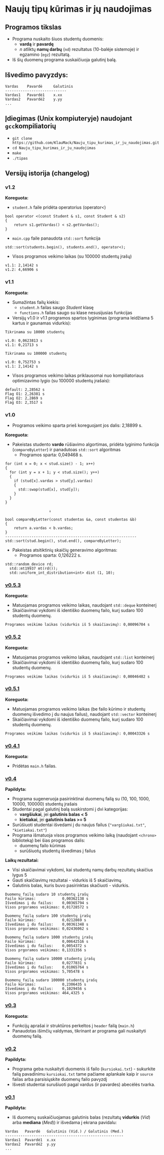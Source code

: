 # Naujų tipų kūrimas ir jų naudojimas
## Programos tikslas
- Programa nuskaito šiuos studentų duomenis:
  - **vardą** ir **pavardę**
  - *n* atliktų **namų darbų** (`nd`) rezultatus (10-balėje sistemoje) ir egzamino (`egz`) rezultatą.
- Iš šių duomenų programa suskaičiuoja galutinį balą.
## Išvedimo pavyzdys:
```shell
Vardas    Pavardė     Galutinis
----------------------------
Vardas1   Pavardė1    x.xx
Vardas2   Pavardė2    y.yy
...
```
## Įdiegimas (Unix kompiuteryje) naudojant `gcc`kompiliatorių 

- `git clone https://github.com/KlauMack/Nauju_tipu_kurimas_ir_ju_naudojimas.git`
- `cd Nauju_tipu_kurimas_ir_ju_naudojimas`
- `make`
- `./tipas`
## Versijų istorija (changelog)
### v1.2

**Koreguota:**

- `student.h` faile pridėta operatorius (operator<)
```shell
bool operator <(const Student & s1, const Student & s2)
{
	return s1.getVardas() < s2.getVardas();
}
```
- `main.cpp` faile panaudota `std::sort` funkcija
```shell
std::sort(students.begin(), students.end(), operator<);
```
- Visos programos veikimo laikas (su 100000 studentų įrašų)
```shell
v1.1: 2,14142 s
v1.2: 4,66906 s
```

### v1.1

**Koreguota:**

- Sumažintas failų kiekis:
  - ```student.h``` failas saugo *Student* klasę
  - ```functions.h``` failas saugo su klase nesusijusias funkcijas
- Versijų v1.0 ir v1.1 programos spartos lyginimas (programa leidžiama 5 kartus ir gaunamas vidurkis):
```shell
Tikrinama su 10000 studentų

v1.0: 0,0623813 s
v1.1: 0,21713 s
```
```shell
Tikrinama su 100000 studentų

v1.0: 0,752753 s
v1.1: 2,14142 s
```
- Visos programos veikimo laikas priklausomai nuo kompiliatoriaus optimizavimo lygio (su 100000 studentų įrašais):
```shell
default: 2,28562 s
Flag O1: 2,26381 s
Flag O2: 2,2869 s
Flag O3: 2,3517 s
```

### v1.0

- Programos veikimo sparta prieš koreguojant jos dalis: 2,18899 s.

**Koreguota:**

- Pakeistas studento **vardo** rūšiavimo algortimas, pridėta lyginimo funkcija (```compareByLetter```) ir panadutoas ```std::sort``` algoritmas
  - Programos sparta: 0,049468 s.
```shell
for (int x = 0; x < stud.size() - 1; x++)         
{
  for (int y = x + 1; y < stud.size(); y++)
  {  
    if (stud[x].vardas > stud[y].vardas)
    {
      std::swap(stud[x], stud[y]);
    }
  }
}

                    ↓
                    
bool compareByLetter(const studentas &a, const studentas &b)
{
    return a.vardas < b.vardas;
}
------------------------------------------------------------
std::sort(stud.begin(), stud.end(), compareByLetter);
```
- Pakeistas atsitiktinių skaičių generavimo algoritmas:
  - Programos sparta: 0,126222 s.
```shell
std::random_device rd;
  std::mt19937 mt(rd());
  std::uniform_int_distribution<int> dist (1, 10);
```
### [v0.5.3](https://github.com/KlauMack/Duomenu_apdorojimas/releases/tag/v0.5.3)

**Koreguota:**

- Matuojamas programos veikimo laikas, naudojant `std::deque` konteinerį
- Skaičiavimai vykdomi iš identiško duomenų failo, kurį sudaro 100 studentų duomenų.
```shell
Programos veikimo laikas (vidurkis iš 5 skaičiavimų): 0,00096704 s
```
### [v0.5.2](https://github.com/KlauMack/Duomenu_apdorojimas/releases/tag/v0.5.2)

**Koreguota:**

- Matuojamas programos veikimo laikas, naudojant `std::list` konteinerį
- Skaičiavimai vykdomi iš identiško duomenų failo, kurį sudaro 100 studentų duomenų.
```shell
Programos veikimo laikas (vidurkis iš 5 skaičiavimų): 0,00046482 s
```
### [v0.5.1](https://github.com/KlauMack/Duomenu_apdorojimas/releases/tag/v0.5.1)

**Koreguota:**

- Matuojamas programos veikimo laikas (be failo kūrimo ir studentų duomenų išvedimo į du naujus failus), naudojant `std::vector` konteinerį
- Skaičiavimai vykdomi iš identiško duomenų failo, kurį sudaro 100 studentų duomenų.
```shell
Programos veikimo laikas (vidurkis iš 5 skaičiavimų): 0,00043326 s
```
### [v0.4.1](https://github.com/KlauMack/Duomenu_apdorojimas/releases/tag/v0.4.1)

**Koreguota:**

- Pridėtas ```main.h``` failas.

### [v0.4](https://github.com/KlauMack/Duomenu_apdorojimas/releases/tag/v0.4)

**Papildyta:**

- Programa sugeneruoja pasirinktinai duomenų failą su (10, 100, 1000, 10000, 100000) studentų įrašais
- Studentai pagal galutinį balą suskirstomi į dvi kategorijas:
  - **vargšiukai**, jei **galutinis balas < 5**
  - **kietiakai**, jei **galutinis balas >= 5**
- Surūšiuoti studentai išvedami į du naujus failus (```"vargšiukai.txt"```, ```"kietiakai.txt"```)
- Programa išmatuoja visos programos veikimo laiką (naudojant ```<chrono>``` biblioteką) bei šias programos dalis:
  - duomenų failo kūrimas
  - surūšiuotų studentų išvedimas į failus
  
**Laikų rezultatai:**
- Visi skaičiavimai vykdomi, kai studentų namų darbų rezultatų skaičius lygus 5
- Gauti skaičiavimų rezultatai - vidurkis iš 5 skaičiavimų.
- Galutinis balas, kuris buvo pasirinktas skačiuoti - vidurkis.
```shell
Duomenų failą sudaro 10 studentų įrašų
Failo kūrimas:            0,00362138 s
Išvedimas į du failus:    0,00365794 s
Visos prgoramos veikimas: 0,01728572 s

Duomenų failą sudaro 100 studentų įrašų
Failo kūrimas:            0,0212869 s
Išvedimas į du failus:    0,00361348 s
Visos prgoramos veikimas: 0,02436062 s

Duomenų failą sudaro 1000 studentų įrašų
Failo kūrimas:            0,00642516 s
Išvedimas į du failus:    0,0054372 s
Visos prgoramos veikimas: 0,1331356 s

Duomenų failą sudaro 10000 studentų įrašų
Failo kūrimas:            0,0277831 s
Išvedimas į du failus:    0,01065764 s
Visos prgoramos veikimas: 5,705478 s

Duomenų failą sudaro 100000 studentų įrašų
Failo kūrimas:            0,2306435 s
Išvedimas į du failus:    0,1029456 s
Visos prgoramos veikimas: 464,4325 s
```
### [v0.3](https://github.com/KlauMack/Duomenu_apdorojimas/releases/tag/v0.3)

**Koreguota:**

- Funkcijų aprašai ir struktūros perkeltos į ```header``` failą (```main.h```)
- Panaudotas išimčių valdymas, tikrinant ar programa gali nuskaityti duomenų failą.

### [v0.2](https://github.com/KlauMack/Duomenu_apdorojimas/releases/tag/v0.2)

**Papildyta:**

- Programa geba nuskaityti duomenis iš failo (```kursiokai.txt```) - sukurkite failą pavadinimu ```kursiokai.txt``` tame pačiame aplankale kaip ir ```source``` failas arba parsisiųskite duomenų failo pavyzdį
- Išvesti studentai surušiuoti pagal vardus (ir pavardes) abecėlės tvarka.

### [v0.1](https://github.com/KlauMack/Duomenu_apdorojimas/releases/tag/v0.1)

**Papildyta:**

- Iš duomenų suskaičiuojamas galutinis balas (rezultatų **vidurkis** (*Vid*) arba **mediana** (*Med*)) ir išvedama į ekrana pavidalu:
```shell
Vardas   Pavardė   Galutinis (Vid.) / Galutinis (Med.)
------------------------------------------------------
Vardas1  Pavardė1  x.xx
Vardas2  Pavardė2  y.yy
...
```

